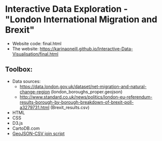# Interactive Data Exploration - "London International Migration and Brexit"

- Website code: final.html
- The website: https://karinaoneill.github.io/Interactive-Data-Visualisation/final.html

## Toolbox:

- Data sources:
  - https://data.london.gov.uk/dataset/net-migration-and-natural-change-region (london_boroughs_proper.geojson)
  - http://www.standard.co.uk/news/politics/london-eu-referendum-results-borough-by-borough-breakdown-of-brexit-poll-a3279731.html (Brexit_results.csv)
- HTML
- CSS
- D3.js
- CartoDB.com
- [GeoJSON-CSV join script](https://github.com/gavinr/geojson-csv-join)
